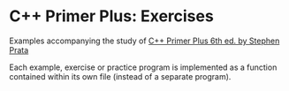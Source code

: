 #  C++ Primer Plus: Exercises

Examples accompanying the study of [C++ Primer Plus 6th ed. by Stephen Prata](https://www.amazon.com/Primer-Plus-6th-Developers-Library/dp/0321776402)

Each example, exercise or practice program is implemented as a function contained within its own file (instead of a separate program).
